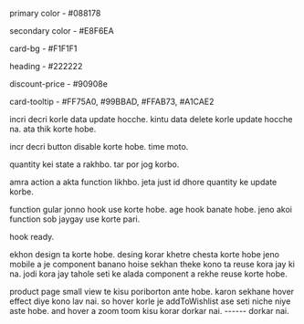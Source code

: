 primary color - #088178

secondary color - #E8F6EA

card-bg - #F1F1F1

heading - #222222

discount-price - #90908e

card-tooltip - #FF75A0, #99BBAD, #FFAB73, #A1CAE2

incri decri korle data update hocche. kintu data delete korle update hocche na.
ata thik korte hobe.

incr decri button disable korte hobe. time moto.

quantity kei state a rakhbo. tar por jog korbo.

amra action a akta function likhbo. jeta just id dhore quantity ke update korbe.

function gular jonno hook use korte hobe. age hook banate hobe. jeno akoi
function sob jaygay use korte pari.

hook ready.

ekhon design ta korte hobe. desing korar khetre chesta korte hobe jeno mobile a
je component banano hoise sekhan theke kono ta reuse kora jay ki na. jodi kora
jay tahole seti ke alada component a rekhe reuse korte hobe.

product page small view te kisu poriborton ante hobe. karon sekhane hover effect
diye kono lav nai. so hover korle je addToWishlist ase seti niche niye aste
hobe. and hover a zoom toom kisu korar dorkar nai. ------ dorkar nai.
